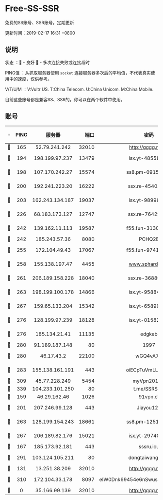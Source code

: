 # Free-SS-SSR

免费的SS账号、SSR账号，定期更新

更新时间：2019-02-17 16:31 +0800

## 说明

状态     ：🙂 - 良好 🙁 - 多次连接失败或连接超时

PING值   ：从抓取服务器使用 `socket` 连接服务器多次后的平均值，不代表真实使用中的速度，仅供参考。

V/T/U/M  ：V:Vultr US. T:China Telecom. U:China Unicom. M:China Mobile.

目前这些账号都是兼容SS、SSR的，你可以在两个软件中使用。

## 账号

|-|PING|服务器|端口|密码|加密方式|区域|V/T/U/M|
|:----:|:----:|:-----:|-----:|:----:|:----:|:----:|:----:|
|🙂|165|52.79.241.242|32010|http://gggg.rocks|chacha20|KR|8↑/10↑/10↑/10↑|
|🙂|194|198.199.97.237|13479|isx.yt-48558192|aes-256-cfb|US|10↑/10↑/10↑/10↑|
|🙂|198|107.170.242.27|15574|ss8.pm-09158696|aes-256-cfb|US|10↑/10↑/9↑/10↑|
|🙂|200|192.241.223.20|16222|ssx.re-45401447|aes-256-cfb|US|7↑/6↑/6↑/6↑|
|🙂|203|162.243.134.187|19037|isx.yt-98996106|aes-256-cfb|US|10↑/10↑/10↑/10↑|
|🙂|226|68.183.173.127|12747|ssx.re-76429621|aes-256-cfb|US|7↑/6↑/6↑/6↑|
|🙂|242|139.162.11.113|19587|f55.fun-31300313|aes-256-cfb|SG|10↑/10↑/9↑/10↑|
|🙂|242|185.243.57.36|8080|PCHQ2E|rc4-md5|US|8↑/10↑/9↑/9↑|
|🙂|255|172.104.49.43|17067|f55.fun-97414411|aes-256-cfb|SG|7↑/6↑/6↑/6↑|
|🙂|258|155.138.197.47|4455|www.sphard.com|aes-256-cfb|US|7↑/10↑/9↑/9↑|
|🙂|261|206.189.158.228|18040|ssx.re-36880282|aes-256-cfb|SG|3↑/2↑/3↑/2↑|
|🙂|263|198.199.100.178|14866|isx.yt-95884193|aes-256-cfb|US|10↑/10↑/10↑/10↑|
|🙂|267|159.65.133.204|15342|isx.yt-65890670|aes-256-cfb|SG|10↑/10↑/10↑/10↑|
|🙂|276|128.199.97.239|18128|isx.yt-01582409|aes-256-cfb|SG|10↑/10↑/10↑/10↑|
|🙂|276|185.134.21.41|11135|edgkeb|aes-256-cfb|GB|10↑/10↑/10↑/10↑|
|🙂|280|91.189.187.148|80|1997|chacha20|US|8↑/7↑/9↑/7↑|
|🙂|280|46.17.43.2|22100|wGQ4vA7D|aes-256-gcm|RU|4↓/10↑/10↑/10↑|
|🙂|283|155.138.161.191|443|oiECpTuVmLLxk4Ts|aes-256-cfb|US|6↑/10↑/10↑/10↑|
|🙂|309|45.77.228.249|5454|myVpn2019[]|rc4-md5|GB|10↑/10↑/10↑/10↑|
|🙂|339|104.233.101.250|80|t.me/SSRSUB|rc4-md5|CA|10↑/10↑/10↑/10↑|
|🙂|159|46.29.162.46|1026|91vpn.cf|rc4-md5|RU|7↑/9↑/7↑/10↑|
|🙂|201|207.246.99.128|443|Jiayou123|aes-256-cfb|US|9↑/10↑/10↑/10↑|
|🙂|263|128.199.154.243|18661|ss8.pm-12519493|aes-256-cfb|SG|7↑/9↑/8↑/9↑|
|🙂|267|206.189.82.176|15021|isx.yt-29740251|aes-256-cfb|SG|10↑/10↑/10↑/10↑|
|🙂|167|185.173.92.181|443|sssru.icu|rc4-md5|RU|10↑/10↑/10↑/10↑|
|🙂|291|103.124.105.211|80|dongtaiwang.com|aes-256-cfb|US|10↑/10↑/10↑/10↑|
|🙁|131|13.251.38.209|32010|http://gggg.rocks|chacha20|SG|6↓/7↑/8↑/8↑|
|🙁|310|172.104.33.178|8097|eIW0Dnk69454e6nSwuspv9DmS201tQ0D|aes-256-cfb|SG|10↑/10↑/10↑/10↑|
|🙁|0|35.166.99.139|32010|http://gggg.rocks|chacha20|US|9↑/9↑/9↑/9↑|
